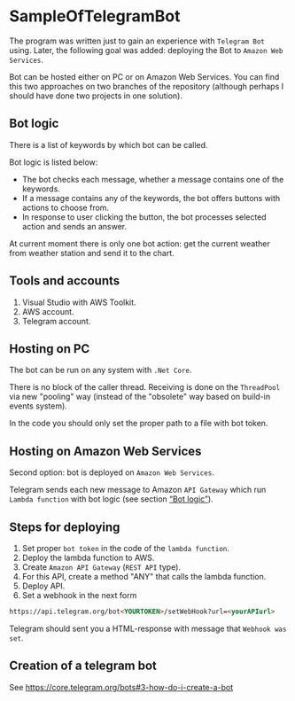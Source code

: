 # SampleOfTelegramBot

The program was written just to gain an experience with `Telegram Bot` using.
Later, the following goal was added: deploying the Bot to `Amazon Web Services`.

Bot can be hosted either on PC or on Amazon Web Services. You can find this two approaches on two branches of the repository (although perhaps I should have done two projects in one solution).

## Bot logic

There is a list of keywords by which bot can be called.

Bot logic is listed below:
- The bot checks each message, whether a message contains one of the keywords.
- If a message contains any of the keywords, the bot offers buttons with actions to choose from. 
- In response to user clicking the button, the bot processes selected action and sends an answer.

At current moment there is only one bot action: get the current weather from weather station and send it to the chart.

## Tools and accounts

1. Visual Studio with AWS Toolkit.
2. AWS account.
3. Telegram account.

## Hosting on РС

The bot can be run on any system with `.Net Core`.

There is no block of the caller thread. Receiving is done on the `ThreadPool` via new "pooling" way (instead of the "obsolete" way based on build-in events system).

In the code you should only set the proper path to a file with bot token.

## Hosting on Amazon Web Services

Second option: bot is deployed on `Amazon Web Services`.

Telegram sends each new message to Amazon `API Gateway` which run `Lambda function` with bot logic (see section [“Bot logic”](#bot-logic)).

## Steps for deploying
1. Set proper `bot token` in the code of the `lambda function`.
2. Deploy the lambda function to AWS.
3. Create `Amazon API Gateway` (`REST API` type).
4. For this API, create a method "ANY" that calls the lambda function.
5. Deploy API.
6. Set a webhook in the next form

```html
https://api.telegram.org/bot<YOURTOKEN>/setWebHook?url=<yourAPIurl>
```
Telegram should sent you a HTML-response with message that `Webhook was set`.

## Creation of a telegram bot  
See https://core.telegram.org/bots#3-how-do-i-create-a-bot